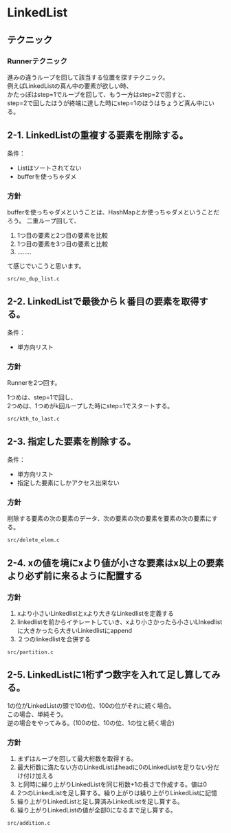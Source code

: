# LinkedList

## テクニック

### Runnerテクニック

進みの違うループを回して該当する位置を探すテクニック。  
例えばLinkedListの真ん中の要素が欲しい時、  
かたっぽはstep=1でループを回して、もう一方はstep=2で回すと、  
step=2で回したほうが終端に達した時にstep=1のほうはちょうど真ん中にいる。

## 2-1. LinkedListの重複する要素を削除する。

条件：

* Listはソートされてない
* bufferを使っちゃダメ

### 方針

bufferを使っちゃダメということは、HashMapとか使っちゃダメということだろう。
二重ループ回して、

1. 1つ目の要素と2つ目の要素を比較
2. 1つ目の要素を3つ目の要素と比較
3. ........

て感じでいこうと思います。

`src/no_dup_list.c`

## 2-2. LinkedListで最後からｋ番目の要素を取得する。

条件：

* 単方向リスト


### 方針

Runnerを2つ回す。

1つめは、step=1で回し、  
2つめは、1つめがk回ループした時にstep=1でスタートする。

`src/kth_to_last.c`

## 2-3. 指定した要素を削除する。

条件：

* 単方向リスト
* 指定した要素にしかアクセス出来ない

### 方針

削除する要素の次の要素のデータ、次の要素の次の要素を要素の次の要素にする。

`src/delete_elem.c`


## 2-4. xの値を境にxより値が小さな要素はx以上の要素より必ず前に来るように配置する

### 方針

1. xより小さいLinkedlistとxより大きなLinkedlistを定義する
2. linkedlistを前からイテレートしていき、xより小さかったら小さいLInkedlistに大きかったら大きいLinkedlistにappend
3. ２つのlinkedlistを合併する

`src/partition.c`

## 2-5. LinkedListに1桁ずつ数字を入れて足し算してみる。

1の位がLinkedListの頭で10の位、100の位がそれに続く場合。  
この場合、単純そう。  
逆の場合をやってみる。(100の位、10の位、1の位と続く場合)

### 方針

1. まずはループを回して最大桁数を取得する。
2. 最大桁数に満たない方のLinkedListはheadに0のLinkedListを足りない分だけ付け加える
3. と同時に繰り上がりLinkedListを同じ桁数+1の長さで作成する。値は0
4. 2つのLinkedListを足し算する。繰り上がりは繰り上がりLinkedListに記憶
5. 繰り上がりLinkedListと足し算済みLinkedListを足し算する。
6. 繰り上がりLinkedListの値が全部0になるまで足し算する。

`src/addition.c`
